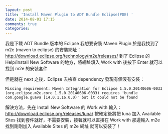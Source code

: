 ```yaml
---
layout: post
title: 'Install Maven Plugin to ADT Bundle Eclipse(PDE) '
date: 2014-08-01 17:15
comments: true
categories: 
---
```

我是下載 ADT Bundle 版本的 Eclipse
我想要安裝 Maven Plugin 
於是我找到了 m2e (maven to eclipse) 的安裝網址：http://download.eclipse.org/technology/m2e/releases/
到了 Eclipse 的 Help/Install New Software 的地方，將網址填入 Work with 後按下 Enter
就可以找到 m2e 的安裝套件
<!--more-->
但是就在 next 之後，Eclipse 去檢查 dependency 發現有個沒有安裝：
```
Missing requirement: Maven Integration for Eclipse 1.5.0.20140606-0033 (org.eclipse.m2e.core 1.5.0.20140606-0033) requires 'bundle com.google.guava [14.0.1,16.0.0)' but it could not be found
```

解決方法，先在 Install New Software 的 Work with 輸入：http://download.eclipse.org/releases/luna/ 
按確定後將把 luna 加入 Available Sites
找到套件就好，不需要安裝，接著就可以直接在 Work with 那邊輸入 m2e 找到剛剛加入 Available Sites 的 m2e 網址
就可以安裝了！

